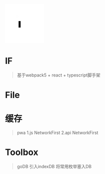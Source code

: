 ![avatar](https://github.com/freezestanley/Factory/blob/lazy/public/logo.png)

# IF 
> 基于webpack5 + react + typescript脚手架

# File 

# 缓存
> pwa
1.js NetworkFirst
2.api NetworkFirst
# Toolbox
> goDB 引入indexDB 将常用枚举塞入DB
